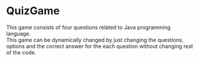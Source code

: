# QuizGame
This game consists of four questions related to Java programming language. <br>
This game can be dynamically changed by just changing the questions, options and the correct answer for the each question without changing rest of the code.
